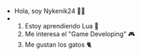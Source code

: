 - Hola, soy Nykenik24 👋🏼
- 1. Estoy aprendiendo Lua 🌙
  2. Me interesa el "Game Developing" 🎮
  3. Me gustan los gatos 🐈

<!---
Nykenik24/Nykenik24 is a ✨ special ✨ repository because its `README.md` (this file) appears on your GitHub profile.
You can click the Preview link to take a look at your changes.
--->
